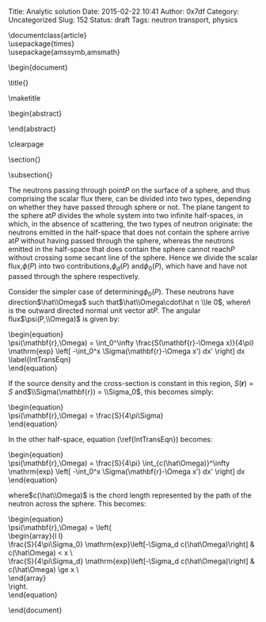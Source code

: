 Title: Analytic solution
Date: 2015-02-22 10:41
Author: 0x7df
Category: Uncategorized
Slug: 152
Status: draft
Tags: neutron transport, physics

\\documentclass{article}  
\\usepackage{times}  
\\usepackage{amssymb,amsmath}

\\begin{document}

\\title{}

\\maketitle

\\begin{abstract}

\\end{abstract}

\\clearpage

\\section{}

\\subsection{}

The neutrons passing through point$P$ on the surface of a sphere, and
thus comprising the scalar flux there, can be divided into two types,
depending on whether they have passed through sphere or not. The plane
tangent to the sphere at$P$ divides the whole system into two
infinite half-spaces, in which, in the absence of scattering, the two
types of neutron originate: the neutrons emitted in the half-space that
does not contain the sphere arrive at$P$ without having passed
through the sphere, whereas the neutrons emitted in the half-space that
does contain the sphere cannot reach$P$ without crossing some secant
line of the sphere. Hence we divide the scalar flux,$\phi(P)$ into
two contributions,$\phi_d(P)$ and$\phi_0(P)$, which have and
have not passed through the sphere respectively.

Consider the simpler case of determining$\phi_0(P)$. These neutrons
have direction$\hat\\Omega$ such that$\hat\\Omega\cdot\hat n
\\le 0$, where$\hat n$ is the outward directed normal unit vector
at$P$. The angular flux$\psi(P,\\Omega)$ is given by:

\\begin{equation}  
\psi(\mathbf{r},\\Omega) = \int_0^\infty
\frac{S(\mathbf{r}-\\Omega x)}{4\pi} \mathrm{exp} \left[
-\int_0^x \\Sigma(\mathbf{r}-\\Omega x') dx' \right] dx  
\\label{IntTransEqn}  
\\end{equation}

If the source density and the cross-section is constant in this region,
$S(\mathbf{r}) = S$ and$\\Sigma(\mathbf{r}) = \\Sigma_0$, this
becomes simply:

\\begin{equation}  
\psi(\mathbf{r},\\Omega) = \frac{S}{4\pi\\Sigma}  
\\end{equation}

In the other half-space, equation (\\ref{IntTransEqn}) becomes:

\\begin{equation}  
\psi(\mathbf{r},\\Omega) = \frac{S}{4\pi}
\int_{c(\hat\\Omega)}^\infty \mathrm{exp} \left[ -\int_0^x
\\Sigma(\mathbf{r}-\\Omega x') dx' \right] dx  
\\end{equation}

where$c(\hat\\Omega)$ is the chord length represented by the path of
the neutron across the sphere. This becomes:

\\begin{equation}  
\psi(\mathbf{r},\\Omega) = \left{  
\\begin{array}{l l}  
\frac{S}{4\pi\\Sigma_0} \mathrm{exp}\left[-\\Sigma_d
c(\hat\\Omega)\right] & c(\hat\\Omega) < x \\  
\frac{S}{4\pi\\Sigma_d} \mathrm{exp}\left[-\\Sigma_d
c(\hat\\Omega)\right] & c(\hat\\Omega) \\ge x \\  
\\end{array}  
\right.  
\\end{equation}

\\end{document}

